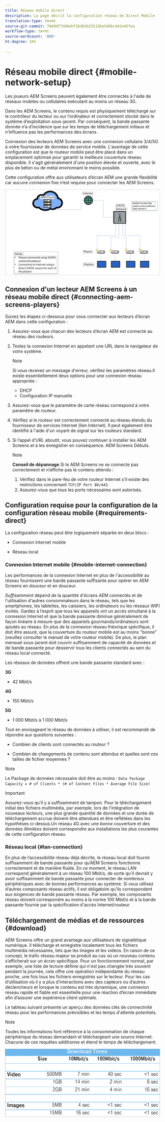 ```yaml
---
title: Réseau mobile direct
description: La page décrit la configuration réseau de Direct Mobile
translation-type: tm+mt
source-git-commit: 70dddffd46ebf1bd83b25515be548bc442e45fea
workflow-type: tm+mt
source-wordcount: '868'
ht-degree: 16%

---
```



# Réseau mobile direct {#mobile-network-setup}

Les joueurs AEM Screens peuvent également être connectés à l&#39;aide de réseaux mobiles ou cellulaires exécutant au moins un réseau 3G.

Dans les AEM Screens, le contenu requis est physiquement téléchargé sur le contrôleur du lecteur ou sur l’ordinateur et correctement stocké dans le système d’exploitation sous-jacent. Par conséquent, la bande passante donnée n’a d’incidence que sur les temps de téléchargement initiaux et n’influence pas les performances des écrans.

Connexion des lecteurs AEM Screens avec une connexion cellulaire 3/4/5G à votre fournisseur de données de service mobile. L&#39;avantage de cette configuration est que le routeur mobile peut être placé dans un emplacement optimisé pour garantir la meilleure couverture réseau disponible. Il s&#39;agit généralement d&#39;une position élevée et ouverte, avec le plus de béton ou de métal environnant le moins possible.

Cette configuration offre aux utilisateurs d’écran AEM une grande flexibilité car aucune connexion fixe n’est requise pour connecter les AEM Screens.

![](/help/using/assets/direct-mobile-1.png)

## Connexion d&#39;un lecteur AEM Screens à un réseau mobile direct {#connecting-aem-screens-players}

Suivez les étapes ci-dessous pour vous connecter aux lecteurs d’écran AEM dans cette configuration :

1. Assurez-vous que chacun des lecteurs d’écran AEM est connecté au réseau des routeurs.

1. Testez la connexion Internet en appelant une URL dans le navigateur de votre système.

   >[!NOTE]
   >Si vous recevez un message d&#39;erreur, vérifiez les paramètres réseau.Il existe essentiellement deux options pour une connexion réseau appropriée :
   >* DHCP
   >* Configuration IP manuelle


1. Assurez-vous que le paramètre de carte réseau correspond à votre paramètre de routeur.

1. Vérifiez si le routeur est correctement connecté au réseau étendu du fournisseur de services Internet (lien Internet). Il peut également être identifié à l&#39;aide d&#39;un voyant de signal sur les routeurs standard.

1. Si l’appel d’URL aboutit, vous pouvez continuer à installer les AEM Screens et à les enregistrer en conséquence. AEM Screens Débuts.

   >[!NOTE]
   >**Conseil de dépannage**
   >Si le AEM Screens ne se connecte pas correctement et n’affiche pas le contenu attendu :
   >
   >1. Vérifiez dans le pare-feu de votre routeur Internet s’il existe des restrictions concernant `TCP/IP Port 80/443`.
   >1. Assurez-vous que tous les ports nécessaires sont autorisés.



## Configuration requise pour la configuration de la configuration réseau mobile {#requirements-direct}

La configuration réseau peut être logiquement séparée en deux blocs :

* Connexion Internet mobile

* Réseau local

### Connexion Internet mobile {#mobile-internet-connection}

Les performances de la connexion Internet en plus de l&#39;accessibilité au réseau fournissent une bande passante suffisante pour opérer en AEM Screens en douceur et en douceur.

*Suffisamment* dépend de la quantité d&#39;écrans AEM connectés et de l&#39;utilisation d&#39;autres consommateurs dans le réseau, tels que les smartphones, les tablettes, les caissiers, les ordinateurs ou les réseaux WIFI invités.
Gardez à l’esprit que tous les appareils ont un accès simultané à la connexion Internet et que la bande passante diminue généralement de façon linéaire à mesure que des appareils gourmands/ordinateurs sont ajoutés au réseau.
En plus de la connexion réseau théorique spécifique, il doit être assuré, que la couverture du routeur mobile est au moins &quot;bonne&quot; (veuillez consulter le manuel de votre routeur mobile). De plus, le plan mensuel sous-jacent doit couvrir suffisamment de capacité de données et de bande passante pour desservir tous les clients connectés au sein du réseau local connecté.

Les réseaux de données offrent une bande passante standard avec :

**3G**
* 42 Mbit/s

**4G**
* 150 Mbit/s

**5G**
* 1 000 Mbit/s à 1 000 Mbit/s

Tout en envisageant le réseau de données à utiliser, il est recommandé de répondre aux questions suivantes :

* Combien de clients sont connectés au routeur ?

* Combien de changements de contenu sont attendus et quelles sont ces tailles de fichier moyennes ?

>[!NOTE]
>Le Package de données nécessaire doit être au moins :
`Data Package Capacity = # of Clients * (# of Content Files * Average File Size)`

>[!IMPORTANT]
>Assurez-vous qu’il y a suffisamment de tampon.
>Pour le téléchargement initial des fichiers multimédia, par exemple, lors de l&#39;intégration de nouveaux lecteurs, une plus grande quantité de données et une durée de téléchargement accrue doivent être attendues et être reflétées dans les hypothèses ci-dessus.Un réseau 4G avec une *bonne* couverture et des données *illimitées* doivent correspondre aux installations les plus courantes de cette configuration réseau.


### Réseau local {#lan-connection}

En plus de l’accessibilité réseau déjà décrite, le réseau local doit fournir suffisamment de bande passante pour qu’AEM Screens fonctionne correctement et de manière fluide. En ce moment, le réseau LAN correspond généralement à un réseau 100 Mbit/s, de sorte qu&#39;il devrait y avoir suffisamment de bande passante pour connecter de nombreux périphériques avec de bonnes performances au système. Si vous utilisez d’autres composants réseau actifs, il est obligatoire qu’ils correspondent aux exigences de bande passante réseau. Par exemple, les composants réseau doivent correspondre au moins à la norme 100 Mbit/s et à la bande passante fournie par la spécification d&#39;accès Internet/routeur.

## Téléchargement de médias et de ressources {#download}

AEM Screens offre un grand avantage aux utilisateurs de signalétique numérique. Il télécharge et enregistre localement tous les fichiers multimédia nécessaires, tels que les images et les vidéos. En raison de ce concept, le trafic réseau majeur se produit au cas où un nouveau contenu s’afficherait sur un écran spécifique.
Pour un fonctionnement normal, par exemple, une liste de lecture définie qui n&#39;est pas changée très souvent pendant la journée, cela offre une opération indépendante du réseau proche, une fois tous les fichiers enregistrés sur le lecteur.
Pour les cas d’utilisation où il y a plus d’interactions avec des capteurs ou d’autres déclencheurs et lorsque le contenu est très dynamique, une connexion réseau rapide et fiable est essentielle pour une réaction d’écran immédiate afin d’assurer une expérience client optimale.

Le tableau suivant présente un aperçu des données clés de connectivité réseau pour les performances prévisibles et les temps d&#39;attente potentiels.
>[!NOTE]
>Toutes les informations font référence à la consommation de chaque périphérique du réseau demandant et téléchargeant une source Internet. Chacune de ces requêtes additionne et étend le temps de téléchargement.

![](/help/using/assets/download-times-mobile.png)



